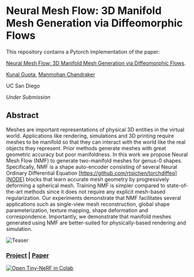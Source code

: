 # Neural Mesh Flow: 3D Manifold Mesh Generation via Diffeomorphic Flows

This repository contains a Pytorch implementation of the paper:

[Neural Mesh Flow: 3D Manifold Mesh Generation via Diffeomorphic Flows](https://arxiv.org/abs/2007.10973).

[Kunal Gupta](http://kunalmgupta.github.io/),
[Manmohan Chandraker](http://cseweb.ucsd.edu/~mkchandraker/)

UC San Diego

*Under Submission*

## Abstract

Meshes are important representations of physical 3D entities in the virtual world. Applications like rendering, simulations and 3D printing require meshes to be manifold so that they can interact with the world like the real objects they represent. Prior methods generate meshes with great geometric accuracy but poor manifoldness. In this work we propose Neural Mesh Flow (NMF) to generate two-manifold meshes for genus-0 shapes. Specifically, NMF is a shape auto-encoder consisting of several Neural Ordinary Differential Equation [https://github.com/rtqichen/torchdiffeq](NODE) blocks that learn accurate mesh geometry by progressively deforming a spherical mesh. Training NMF is simpler compared to state-of-the-art methods since it does not require any explicit mesh-based regularization. Our experiments demonstrate that NMF facilitates several applications such as single-view mesh reconstruction, global shape parameterization, texture mapping, shape deformation and correspondence. Importantly, we demonstrate that manifold meshes generated using NMF are better-suited for physically-based rendering and simulation.

![Teaser](git_assets/all.gif)

### [Project](https://kunalmgupta.github.io/projects/NeuralMeshflow.html) | [Paper](https://arxiv.org/abs/2007.10973)

[![Open Tiny-NeRF in Colab](https://colab.research.google.com/assets/colab-badge.svg)](https://colab.research.google.com/drive/13qu74xDsHCgQLsHfjACJ5DGF9JkOJYYu#scrollTo=Yji6M3P-a6XI)

